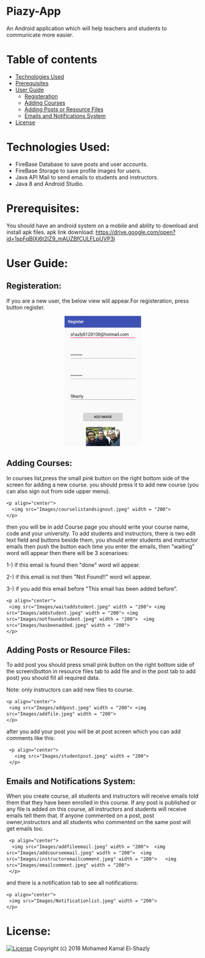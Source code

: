 # Piazy-App
 An Android application which will help teachers and students to communicate more easier.

Table of contents
=================

<!--ts-->
   * [Technologies Used](#technologies-used)
   * [Prerequisites](#prerequisites)
   * [User Guide](#user-guide)
      * [Registeration](#registeration)
      * [Adding Courses](#adding-courses)
      * [Adding Posts or Resource Files](#adding-posts-or-resource-files)
      * [Emails and Notifications System](#emails-and-notifications-system)
   * [License](#license)
<!--te-->

Technologies Used:
==================
- FireBase Database to save posts and user accounts.
- FireBase Storage to save profile images for users.
- Java API Mail to send emails to students and instructors.
- Java 8 and Android Studio. 

Prerequisites:
=============
You should have an android system on a mobile and ability to download and install apk files.
apk link download:
https://drive.google.com/open?id=1spFqBIXi6t2IZ9_mAUZBfCULFLpUVP3i

User Guide:
===========

Registeration:
--------------------
  
  If you are a new user, the below view will appear.For registeration, press button register. 

   <p align="center">
      <img src="Images/Register.jpeg" width = "200">
    </p>

Adding Courses:
--------------------
  
  In courses list,press the small pink button on the right bottom side of the screen for adding a new course. you should press    it to add new course (you can also sign out from side upper menu).
  
    <p align="center">
      <img src="Images/courselistandsignout.jpeg" width = "200"> 
    </p>

then you will be in add Course page you should write your course name, code and your university.
To add students and instructors, there is two edit text field and buttons beside them, you should enter students and instructor emails then push the button each time you enter the emails, then "waiting" word will appear then there will be 3 scenarioes:

1-) if this email is found  then "done" word wil appear.

2-) if this  email is not then "Not Found!!" word wil appear.

3-) if you add this email before "This email has been added before".

    <p align="center">
     <img src="Images/waitaddstudent.jpeg" width = "200"> <img src="Images/addstudent.jpeg" width = "200"> <img src="Images/notfoundstudent.jpeg" width = "200">  <img src="Images/hasbeenadded.jpeg" width = "200"> 
    </p>
 
Adding Posts or Resource Files:
--------------------------------

  To add post you should press small pink button on the right bottom side of the screen(button in resource files tab to add file and in the post tab to add post) you should fill all required data.
 
 Note: only instructors can add new files to course.
 
    <p align="center">
     <img src="Images/addpost.jpeg" width = "200"> <img src="Images/addfile.jpeg" width = "200">
    </p> 

after you add your post you will be at post screen which you can add comments like this:
 
     <p align="center">
       <img src="Images/studentpost.jpeg" width = "200">
     </p>  
 
Emails and Notifications System:
--------------------
  
  When you create course, all students and instructors will receive emails told them that they have been enrolled in this course. If any post is published or any file is added on this course, all instructors and students will receive emails tell them that.
  If anyone commented on a post, post owner,instructors and all  students who commented on the same post will get emails too.
     
     <p align="center">
      <img src="Images/addfileemail.jpeg" width = "200">  <img src="Images/addcourseemail.jpeg" width = "200">  <img src="Images/instructoremailcomment.jpeg" width = "200">   <img src="Images/emailcomment.jpeg" width = "200"> 
     </p>

and there is a notification tab to see all notifications:
    
    <p align="center">
     <img src="Images/Notificationlist.jpeg" width = "200">
    </p>

License:
=======

[![License](http://img.shields.io/:license-mit-blue.svg?style=flat-square)](http://badges.mit-license.org)
Copyright (c) 2018 Mohamed Kamal El-Shazly






